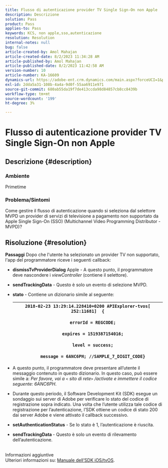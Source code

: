 ```yaml
---
title: Flusso di autenticazione provider TV Single Sign-On non Apple
description: Descrizione
solution: Pass
product: Pass
applies-to: Pass
keywords: KCS, non apple,sso,autenticazione
resolution: Resolution
internal-notes: null
bug: false
article-created-by: Amol Mahajan
article-created-date: 8/2/2023 11:34:28 AM
article-published-by: Amol Mahajan
article-published-date: 8/2/2023 11:42:58 AM
version-number: 10
article-number: KA-16609
dynamics-url: https://adobe-ent.crm.dynamics.com/main.aspx?forceUCI=1&pagetype=entityrecord&etn=knowledgearticle&id=3141f489-2831-ee11-bdf3-6045bd006b3d
exl-id: 2dda5a31-108b-4a4a-9d0f-55aa6911e971
source-git-commit: 680ab55da19f7de413ccda98d84857cb8cc8439b
workflow-type: tm+mt
source-wordcount: '199'
ht-degree: 3%

---
```


# Flusso di autenticazione provider TV Single Sign-On non Apple

## Descrizione {#description}


### <b>Ambiente</b>

Primetime



### <b>Problema/Sintomi</b>

Come gestire il flusso di autenticazione quando si seleziona dal selettore MVPD un provider di servizi di televisione a pagamento non supportato da Apple Single Sign-On (SSO) (Multichannel Video Programming Distributor - MVPD)?


## Risoluzione {#resolution}

<b>Passaggi</b>
Dopo che l&#39;utente ha selezionato un provider TV non supportato, l&#39;app del programmatore riceve i seguenti callback:

- <b>dismissTvProviderDialog</b> Apple - A questo punto, il programmatore deve nascondere i *viewController* (contiene il selettore).
- <b>sendTrackingData</b> - Questo è solo un evento di selezione MVPD.
- <b>stato</b> - Contiene un dizionario simile al seguente:

  | `2018-02-23 13:29:14.228410+0200 APIExplorer-tvos[ 252:11681]  {`<br><br>`    errorId = REGCODE;`<br><br>`    expires = 1519387154016;`<br><br>`    level = success;`<br><br>`    message = 6ANC6PH; //SAMPLE_7_DIGIT_CODE}` |
  | --- |


- A questo punto, il programmatore deve presentare all’utente il messaggio contenuto in questo dizionario. In questo caso, può essere simile a: *Per favore, vai a `<` sito di rete`>` /activate e immettere il codice seguente: 6ANC6PH*.
- Durante questo periodo, il Software Development Kit (SDK) esegue un sondaggio sui server di Adobe per verificare lo stato del codice di registrazione sopra indicato. Una volta che l’utente utilizza tale codice di registrazione per l’autenticazione, l’SDK ottiene un codice di stato 200 dai server Adobe e viene attivato il callback successivo.


- <b>setAuthenticationStatus</b> - Se lo stato è 1, l’autenticazione è riuscita.


- <b>sendTrackingData </b>- Questo è solo un evento di rilevamento dell’autenticazione.

<br>Informazioni aggiuntive<br>
Ulteriori informazioni su: [Manuale dell’SDK iOS/tvOS](https://experienceleague.adobe.com/docs/primetime/authentication/programmer-integration-guide/accessenabler-sdk/ios-sdk/iostvos-sdk-cookbook.html?lang=en#create_dev).
